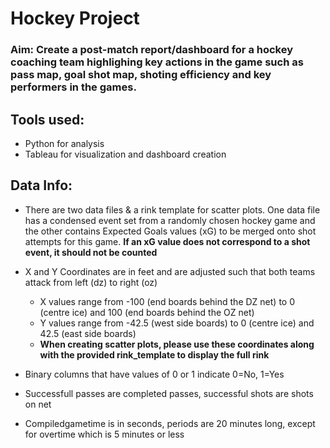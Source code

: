 # Hockey Project
### Aim: Create a post-match report/dashboard for a hockey coaching team highlighing key actions in the game such as pass map, goal shot map, shoting efficiency and key performers in the games.

## Tools used:
- Python for analysis
- Tableau for visualization and dashboard creation

## Data Info:
- There are two data files & a rink template for scatter plots. One data file has a condensed event set from a randomly chosen hockey game and the other contains Expected Goals values (xG) to be merged onto shot attempts for this game. **If an xG value does not correspond to a shot event, it should not be counted**

- X and Y Coordinates are in feet and are adjusted such that both teams attack from left (dz) to right (oz)
    - X values range from -100 (end boards behind the DZ net) to 0 (centre ice) and 100 (end boards behind the OZ net)
    - Y values range from -42.5 (west side boards) to 0 (centre ice) and 42.5 (east side boards)
    - **When creating scatter plots, please use these coordinates along with the provided rink_template to display the full rink**

- Binary columns that have values of 0 or 1 indicate 0=No, 1=Yes

- Successfull passes are completed passes, successful shots are shots on net

- Compiledgametime is in seconds, periods are 20 minutes long, except for overtime which is 5 minutes or less

#

